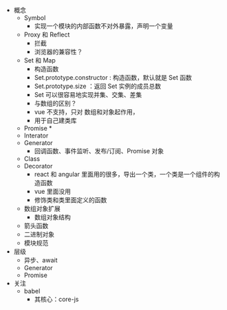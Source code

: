 * 概念
    * Symbol
        * 实现一个模块的内部函数不对外暴露，声明一个变量
    * Proxy 和 Reflect
        * 拦截
        * 浏览器的兼容性？
    * Set 和 Map
        * 构造函数
        * Set.prototype.constructor : 构造函数，默认就是 Set 函数
        * Set.prototype.size ：返回 Set 实例的成员总数
        * Set 可以很容易地实现并集、交集、差集
        * 与数组的区别？
        * vue 不支持，只对 数组和对象起作用，
        * 用于自己建类库
    * Promise
        * 
    * Interator
    * Generator
        * 回调函数、事件监听、发布/订阅、Promise 对象
    * Class
    * Decorator
        * react 和 angular 里面用的很多，导出一个类，一个类是一个组件的构造函数
        * vue 里面没用
        * 修饰类和类里面定义的函数
    * 数组对象扩展
        * 数组对象结构
    * 箭头函数
    * 二进制对象
    * 模块规范
* 层级
    * 异步、await
    * Generator
    * Promise
* 关注
    * babel
        * 其核心：core-js